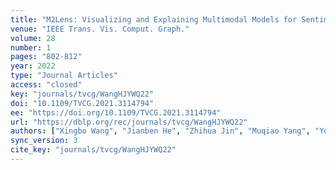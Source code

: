 ```yaml
---
title: "M2Lens: Visualizing and Explaining Multimodal Models for Sentiment Analysis."
venue: "IEEE Trans. Vis. Comput. Graph."
volume: 28
number: 1
pages: "802-812"
year: 2022
type: "Journal Articles"
access: "closed"
key: "journals/tvcg/WangHJYWQ22"
doi: "10.1109/TVCG.2021.3114794"
ee: "https://doi.org/10.1109/TVCG.2021.3114794"
url: "https://dblp.org/rec/journals/tvcg/WangHJYWQ22"
authors: ["Xingbo Wang", "Jianben He", "Zhihua Jin", "Muqiao Yang", "Yong Wang", "Huamin Qu"]
sync_version: 3
cite_key: "journals/tvcg/WangHJYWQ22"
---
```

